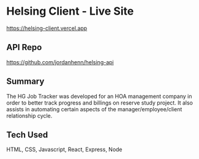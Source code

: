 # Helsing Client - Live Site
https://helsing-client.vercel.app

## API Repo
https://github.com/jordanhenn/helsing-api

## Summary
The HG Job Tracker was developed for an HOA management company in order to better track progress and billings on reserve study project. It also assists in automating certain aspects of the manager/employee/client relationship cycle. 

## Tech Used
HTML, CSS, Javascript, React, Express, Node
